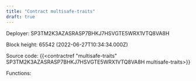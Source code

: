 ```yaml
---
title: "Contract multisafe-traits"
draft: true
---
```

Deployer: SP3TM2K3AZASRASP7BHKJ7HSVGTE5WRX1VTQ8VA8H


 



Block height: 65542 (2022-06-27T10:34:34.000Z)

Source code: {{<contractref "multisafe-traits" SP3TM2K3AZASRASP7BHKJ7HSVGTE5WRX1VTQ8VA8H multisafe-traits>}}

Functions:



